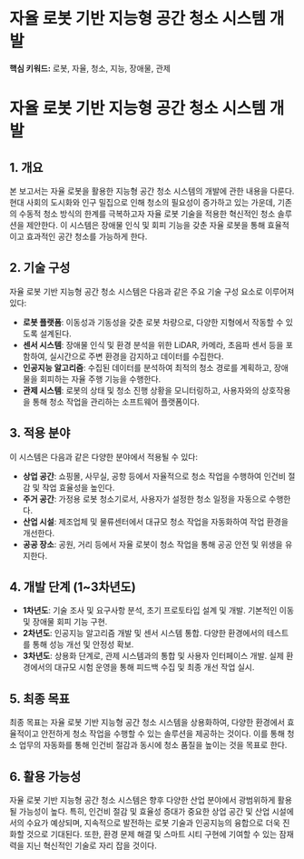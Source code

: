 # 자율 로봇 기반 지능형 공간 청소 시스템 개발
**핵심 키워드:** 로봇, 자율, 청소, 지능, 장애물, 관제

# 자율 로봇 기반 지능형 공간 청소 시스템 개발

## 1. 개요
본 보고서는 자율 로봇을 활용한 지능형 공간 청소 시스템의 개발에 관한 내용을 다룬다. 현대 사회의 도시화와 인구 밀집으로 인해 청소의 필요성이 증가하고 있는 가운데, 기존의 수동적 청소 방식의 한계를 극복하고자 자율 로봇 기술을 적용한 혁신적인 청소 솔루션을 제안한다. 이 시스템은 장애물 인식 및 회피 기능을 갖춘 자율 로봇을 통해 효율적이고 효과적인 공간 청소를 가능하게 한다.

## 2. 기술 구성
자율 로봇 기반 지능형 공간 청소 시스템은 다음과 같은 주요 기술 구성 요소로 이루어져 있다:

- **로봇 플랫폼**: 이동성과 기동성을 갖춘 로봇 차량으로, 다양한 지형에서 작동할 수 있도록 설계된다.
- **센서 시스템**: 장애물 인식 및 환경 분석을 위한 LiDAR, 카메라, 초음파 센서 등을 포함하여, 실시간으로 주변 환경을 감지하고 데이터를 수집한다.
- **인공지능 알고리즘**: 수집된 데이터를 분석하여 최적의 청소 경로를 계획하고, 장애물을 회피하는 자율 주행 기능을 수행한다.
- **관제 시스템**: 로봇의 상태 및 청소 진행 상황을 모니터링하고, 사용자와의 상호작용을 통해 청소 작업을 관리하는 소프트웨어 플랫폼이다.

## 3. 적용 분야
이 시스템은 다음과 같은 다양한 분야에서 적용될 수 있다:

- **상업 공간**: 쇼핑몰, 사무실, 공항 등에서 자율적으로 청소 작업을 수행하여 인건비 절감 및 작업 효율성을 높인다.
- **주거 공간**: 가정용 로봇 청소기로서, 사용자가 설정한 청소 일정을 자동으로 수행한다.
- **산업 시설**: 제조업체 및 물류센터에서 대규모 청소 작업을 자동화하여 작업 환경을 개선한다.
- **공공 장소**: 공원, 거리 등에서 자율 로봇이 청소 작업을 통해 공공 안전 및 위생을 유지한다.

## 4. 개발 단계 (1~3차년도)
- **1차년도**: 기술 조사 및 요구사항 분석, 초기 프로토타입 설계 및 개발. 기본적인 이동 및 장애물 회피 기능 구현.
- **2차년도**: 인공지능 알고리즘 개발 및 센서 시스템 통합. 다양한 환경에서의 테스트를 통해 성능 개선 및 안정성 확보.
- **3차년도**: 상용화 단계로, 관제 시스템과의 통합 및 사용자 인터페이스 개발. 실제 환경에서의 대규모 시험 운영을 통해 피드백 수집 및 최종 개선 작업 실시.

## 5. 최종 목표
최종 목표는 자율 로봇 기반 지능형 공간 청소 시스템을 상용화하여, 다양한 환경에서 효율적이고 안전하게 청소 작업을 수행할 수 있는 솔루션을 제공하는 것이다. 이를 통해 청소 업무의 자동화를 통해 인건비 절감과 동시에 청소 품질을 높이는 것을 목표로 한다.

## 6. 활용 가능성
자율 로봇 기반 지능형 공간 청소 시스템은 향후 다양한 산업 분야에서 광범위하게 활용될 가능성이 높다. 특히, 인건비 절감 및 효율성 증대가 중요한 상업 공간 및 산업 시설에서의 수요가 예상되며, 지속적으로 발전하는 로봇 기술과 인공지능의 융합으로 더욱 진화할 것으로 기대된다. 또한, 환경 문제 해결 및 스마트 시티 구현에 기여할 수 있는 잠재력을 지닌 혁신적인 기술로 자리 잡을 것이다.